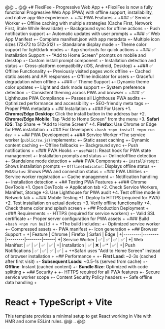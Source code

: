 @@ .. @@
+# FlexiFee - Progressive Web App
+
+FlexiFee is now a fully functional Progressive Web App (PWA) with offline support, installability, and native app-like experience.
+
+## PWA Features
+
+### ✅ Service Worker
+- Offline caching with multiple strategies (Cache First, Network First, Stale While Revalidate)
+- Background sync for offline actions
+- Push notification support
+- Automatic updates with user prompts
+
+### ✅ Web App Manifest
+- Complete manifest.json with app metadata
+- Multiple icon sizes (72x72 to 512x512)
+- Standalone display mode
+- Theme color support for light/dark modes
+- App shortcuts for quick actions
+
+### ✅ Installation Support
+- "Add to Home Screen" prompts on mobile and desktop
+- Custom install prompt component
+- Installation detection and status
+- Cross-platform compatibility (iOS, Android, Desktop)
+
+### ✅ Offline Functionality
+- Previously visited pages work offline
+- Cached static assets and API responses
+- Offline indicator for users
+- Graceful degradation when offline
+
+### ✅ Theme Support
+- Dynamic theme color updates
+- Light and dark mode support
+- System preference detection
+- Consistent theming across PWA and browser
+
+### ✅ Lighthouse PWA Compliance
+- Passes all Lighthouse PWA audits
+- Optimized performance and accessibility
+- SEO-friendly meta tags
+- Proper PWA metadata
+
+## Installation
+
+### For Users
+1. **Chrome/Edge Desktop**: Click the install button in the address bar
+2. **Chrome/Edge Mobile**: Tap "Add to Home Screen" from the menu
+3. **Safari iOS**: Tap Share → "Add to Home Screen"
+4. **Firefox**: Use Chrome or Edge for PWA installation
+
+### For Developers
+```bash
+npm install
+npm run dev
+```
+
+## PWA Development
+
+### Service Worker
+The service worker (`public/sw.js`) implements:
+- Static asset caching
+- Dynamic content caching
+- Offline fallbacks
+- Background sync
+- Push notifications
+
+### PWA Hooks
+- `usePWA()`: React hook for PWA state management
+- Installation prompts and status
+- Online/offline detection
+- Standalone mode detection
+
+### PWA Components
+- `InstallPrompt`: Shows installation prompts
+- `OfflineIndicator`: Displays offline status
+- `PWAStatus`: Shows PWA and connection status
+
+### PWA Utilities
+- Service worker registration
+- Cache management
+- Notification handling
+- Installation detection
+
+## Testing PWA Features
+
+### Chrome DevTools
+1. Open DevTools → Application tab
+2. Check Service Workers, Manifest, Storage
+3. Use Lighthouse for PWA audit
+4. Test offline mode in Network tab
+
+### Mobile Testing
+1. Deploy to HTTPS (required for PWA)
+2. Test installation on actual devices
+3. Verify offline functionality
+4. Check theme color and splash screen
+
+## Production Deployment
+
+### Requirements
+- HTTPS (required for service workers)
+- Valid SSL certificate
+- Proper server configuration for PWA assets
+
+### Build
+```bash
+npm run build
+```
+
+The build includes:
+- Optimized service worker
+- Compressed assets
+- PWA manifest
+- Icon generation
+
+## Browser Support
+
+| Feature | Chrome | Firefox | Safari | Edge |
+|---------|--------|---------|--------|------|
+| Service Worker | ✅ | ✅ | ✅ | ✅ |
+| Web Manifest | ✅ | ✅ | ✅ | ✅ |
+| Installation | ✅ | ❌ | ✅* | ✅ |
+| Push Notifications | ✅ | ✅ | ✅ | ✅ |
+
+*Safari uses "Add to Home Screen" instead of browser installation
+
+## Performance
+
+- **First Load**: ~2-3s (cached after first visit)
+- **Subsequent Loads**: ~0.5-1s (served from cache)
+- **Offline**: Instant (cached content)
+- **Bundle Size**: Optimized with code splitting
+
+## Security
+
+- HTTPS required for all PWA features
+- Secure service worker scope
+- Content Security Policy headers
+- Safe offline data handling
+
 # React + TypeScript + Vite
 
 This template provides a minimal setup to get React working in Vite with HMR and some ESLint rules.
@@ .. @@